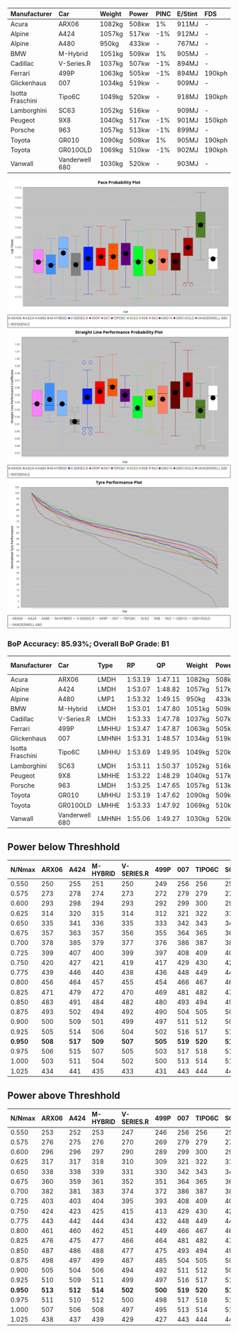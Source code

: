 | Manufacturer     | Car            | Weight | Power | PINC    | E/Stint | FDS     |
|:-|:-|:-|:-|:-|:-|:-|
| Acura            | ARX06          | 1082kg | 508kw | 1%      | 911MJ   |    -    |
| Alpine           | A424           | 1057kg | 517kw | -1%     | 912MJ   |    -    |
| Alpine           | A480           | 950kg  | 433kw |    -    | 767MJ   |    -    |
| BMW              | M-Hybrid       | 1051kg | 509kw | 1%      | 905MJ   |    -    |
| Cadillac         | V-Series.R     | 1037kg | 507kw | -1%     | 894MJ   |    -    |
| Ferrari          | 499P           | 1063kg | 505kw | -1%     | 894MJ   | 190kph  |
| Glickenhaus      | 007            | 1034kg | 519kw |    -    | 909MJ   |    -    |
| Isotta Fraschini | Tipo6C         | 1049kg | 520kw |    -    | 918MJ   | 190kph  |
| Lamborghini      | SC63           | 1052kg | 516kw |    -    | 909MJ   |    -    |
| Peugeot          | 9X8            | 1040kg | 517kw | -1%     | 901MJ   | 150kph  |
| Porsche          | 963            | 1057kg | 513kw | -1%     | 899MJ   |    -    |
| Toyota           | GR010          | 1090kg | 509kw | 1%      | 905MJ   | 190kph  |
| Toyota           | GR010OLD       | 1069kg | 510kw | -1%     | 902MJ   | 190kph  |
| Vanwall          | Vanderwell 680 | 1030kg | 520kw |    -    | 903MJ   |    -    |

![PACECHART](./IMG/ACOMETHOD.png)
![STRAIGHTLINEPERFORMANCECHART](./IMG/ACOMETHOD_sp.png)
![TYREPERFORMANCECHART](./IMG/ACOMETHOD_tw.png)

### BoP Accuracy: 85.93%; Overall BoP Grade: B1
| Manufacturer     | Car            | Type  | RP      | QP      | Weight | Power¹ | Threshhold | PINC    | Power² | E/Stint | AVG Vmax  | FDS     | RDLC | L/Stint | BOP-Grade | Model Accuracy | Model Points | Match%  |
|:-|:-|:-|:-|:-|:-|:-|:-|:-|:-|:-|:-|:-|:-|:-|:-|:-|:-|:-|
| Acura            | ARX06          | LMDH  | 1:53.19 | 1:47.11 | 1082kg | 508kw  | 210.0kph   | 1%      | 513kw  |  911MJ  | 275.59kph |    -    | 0.98 | 35      | -B2       | 100.00%        | 995          | 82.97%  |
| Alpine           | A424           | LMDH  | 1:53.07 | 1:48.82 | 1057kg | 517kw  | 210.0kph   | -1%     | 512kw  |  912MJ  | 277.84kph |    -    | 1.00 | 35      | +C2       | 100.00%        | 642          | 72.70%  |
| Alpine           | A480           | LMP1  | 1:53.32 | 1:49.15 |  950kg | 433kw  | 210.0kph   |    -    | 433kw  |  767MJ  | 275.37kph |    -    | 0.97 | 32      | ~A1       | 60.26%         | 849          | 100.00% |
| BMW              | M-Hybrid       | LMDH  | 1:53.01 | 1:47.80 | 1051kg | 509kw  | 210.0kph   | 1%      | 514kw  |  905MJ  | 274.52kph |    -    | 1.01 | 35      | -B2       | 100.00%        | 1714         | 81.45%  |
| Cadillac         | V-Series.R     | LMDH  | 1:53.33 | 1:47.78 | 1037kg | 507kw  | 210.0kph   | -1%     | 502kw  |  894MJ  | 277.80kph |    -    | 1.02 | 35      | ~A1       | 98.95%         | 2271         | 99.18%  |
| Ferrari          | 499P           | LMHHU | 1:53.47 | 1:47.87 | 1063kg | 505kw  | 210.0kph   | -1%     | 500kw  |  894MJ  | 277.99kph | 190kph  | 1.03 | 35      | ~A1       | 99.93%         | 2718         | 100.00% |
| Glickenhaus      | 007            | LMHNH | 1:53.31 | 1:48.57 | 1034kg | 519kw  | 210.0kph   |    -    | 519kw  |  909MJ  | 281.96kph |    -    | 0.95 | 35      | ~A1       | 96.34%         | 1634         | 99.94%  |
| Isotta Fraschini | Tipo6C         | LMHHU | 1:53.69 | 1:49.95 | 1049kg | 520kw  | 210.0kph   |    -    | 520kw  |  918MJ  | 279.69kph | 190kph  | 1.06 | 35      | +D2       | 92.36%         | 133          | 61.98%  |
| Lamborghini      | SC63           | LMDH  | 1:53.11 | 1:50.37 | 1052kg | 516kw  | 210.0kph   |    -    | 516kw  |  909MJ  | 276.53kph |    -    | 1.04 | 35      | -A2       | 96.54%         | 418          | 90.73%  |
| Peugeot          | 9X8            | LMHHE | 1:53.22 | 1:48.29 | 1040kg | 517kw  | 210.0kph   | -1%     | 512kw  |  901MJ  | 278.19kph | 150kph  | 1.02 | 35      | ~A1       | 88.68%         | 2617         | 99.64%  |
| Porsche          | 963            | LMDH  | 1:53.25 | 1:47.65 | 1057kg | 513kw  | 210.0kph   | -1%     | 508kw  |  899MJ  | 277.50kph |    -    | 1.00 | 35      | -A2       | 99.98%         | 6168         | 94.23%  |
| Toyota           | GR010          | LMHHU | 1:53.19 | 1:47.62 | 1090kg | 509kw  | 210.0kph   | 1%      | 514kw  |  905MJ  | 277.51kph | 190kph  | 1.00 | 35      | -A2       | 98.53%         | 3557         | 93.14%  |
| Toyota           | GR010OLD       | LMHHE | 1:53.33 | 1:47.92 | 1069kg | 510kw  | 210.0kph   | -1%     | 505kw  |  902MJ  | 279.63kph | 190kph  | 1.02 | 35      | ~A1       | 92.01%         | 1427         | 100.00% |
| Vanwall          | Vanderwell 680 | LMHNH | 1:55.06 | 1:49.27 | 1030kg | 520kw  | 210.0kph   |    -    | 520kw  |  903MJ  | 276.76kph |    -    | 1.01 | 35      | +Ω1       | 94.62%         | 633          | 27.03%  |

## Power below Threshhold
| N/Nmax    | ARX06   | A424    | M-HYBRID | V-SERIES.R | 499P    | 007     | TIPO6C  | SC63    | 9X8     | 963     | GR010   | GR010OLD | VANDERWELL 680 | ​     | RPM      | A480    |
|:-|:-|:-|:-|:-|:-|:-|:-|:-|:-|:-|:-|:-|:-|:-|:-|:-|
|  0.550    |  250    |  255    |  251     |  250       |  249    |  256    |  256    |  254    |  255    |  253    |  251    |  251     |  256           |  ​    |   --     |   -     |
|  0.575    |  273    |  278    |  274     |  273       |  272    |  279    |  279    |  277    |  278    |  276    |  274    |  274     |  279           |  ​    |   --     |   -     |
|  0.600    |  293    |  298    |  294     |  293       |  292    |  299    |  300    |  298    |  298    |  296    |  294    |  295     |  300           |  ​    |   --     |   -     |
|  0.625    |  314    |  320    |  315     |  314       |  312    |  321    |  322    |  319    |  320    |  317    |  315    |  316     |  322           |  ​    |   --     |   -     |
|  0.650    |  335    |  341    |  336     |  335       |  333    |  342    |  343    |  340    |  341    |  338    |  336    |  337     |  343           |  ​    |   --     |   -     |
|  0.675    |  357    |  363    |  357     |  356       |  355    |  364    |  365    |  362    |  363    |  360    |  357    |  358     |  365           |  ​    |   --     |   -     |
|  0.700    |  378    |  385    |  379     |  377       |  376    |  386    |  387    |  384    |  385    |  382    |  379    |  380     |  387           |  ​    |   --     |   -     |
|  0.725    |  399    |  407    |  400     |  399       |  397    |  408    |  409    |  406    |  407    |  403    |  400    |  401     |  409           |  ​    |   --     |   -     |
|  0.750    |  420    |  427    |  421     |  419       |  417    |  429    |  430    |  427    |  427    |  424    |  421    |  422     |  430           |  ​    |   --     |   -     |
|  0.775    |  439    |  446    |  440     |  438       |  436    |  448    |  449    |  446    |  446    |  443    |  440    |  441     |  449           |  ​    |  5000    |  254    |
|  0.800    |  456    |  464    |  457     |  455       |  454    |  466    |  467    |  463    |  464    |  461    |  457    |  458     |  467           |  ​    |  5500    |  300    |
|  0.825    |  471    |  479    |  472     |  470       |  469    |  481    |  482    |  478    |  479    |  476    |  472    |  473     |  482           |  ​    |  6000    |  335    |
|  0.850    |  483    |  491    |  484     |  482       |  480    |  493    |  494    |  490    |  491    |  487    |  484    |  485     |  494           |  ​    |  6500    |  379    |
|  0.875    |  493    |  502    |  494     |  492       |  490    |  504    |  505    |  501    |  502    |  498    |  494    |  495     |  505           |  ​    |  7000    |  423    |
|  0.900    |  500    |  509    |  501     |  499       |  497    |  511    |  512    |  508    |  509    |  505    |  501    |  502     |  512           |  ​    |  7500    |  434    |
|  0.925    |  505    |  514    |  506     |  504       |  502    |  516    |  517    |  513    |  514    |  510    |  506    |  507     |  517           |  ​    |  8000    |  430    |
| **0.950** | **508** | **517** | **509**  | **507**    | **505** | **519** | **520** | **516** | **517** | **513** | **509** | **510**  | **520**        | **​** | **8500** | **433** |
|  0.975    |  506    |  515    |  507     |  505       |  503    |  517    |  518    |  514    |  515    |  511    |  507    |  508     |  518           |  ​    |  9000    |  217    |
|  1.000    |  503    |  511    |  504     |  502       |  500    |  513    |  514    |  510    |  511    |  507    |  504    |  505     |  514           |  ​    |   --     |   -     |
|  1.025    |  434    |  441    |  435     |  433       |  431    |  443    |  444    |  441    |  441    |  438    |  435    |  436     |  444           |  ​    |   --     |   -     |

## Power above Threshhold
| N/Nmax    | ARX06   | A424    | M-HYBRID | V-SERIES.R | 499P    | 007     | TIPO6C  | SC63    | 9X8     | 963     | GR010   | GR010OLD | VANDERWELL 680 | ​     | RPM      | A480    |
|:-|:-|:-|:-|:-|:-|:-|:-|:-|:-|:-|:-|:-|:-|:-|:-|:-|
|  0.550    |  253    |  252    |  253     |  247       |  246    |  256    |  256    |  254    |  252    |  250    |  253    |  249     |  256           |  ​    |   --     |   -     |
|  0.575    |  276    |  275    |  276     |  270       |  269    |  279    |  279    |  277    |  275    |  273    |  276    |  272     |  279           |  ​    |   --     |   -     |
|  0.600    |  296    |  296    |  297     |  290       |  289    |  299    |  300    |  298    |  296    |  293    |  297    |  292     |  300           |  ​    |   --     |   -     |
|  0.625    |  317    |  317    |  318     |  310       |  309    |  321    |  322    |  319    |  317    |  314    |  318    |  312     |  322           |  ​    |   --     |   -     |
|  0.650    |  338    |  338    |  339     |  331       |  330    |  342    |  343    |  340    |  338    |  335    |  339    |  333     |  343           |  ​    |   --     |   -     |
|  0.675    |  360    |  359    |  361     |  352       |  351    |  364    |  365    |  362    |  359    |  357    |  361    |  355     |  365           |  ​    |   --     |   -     |
|  0.700    |  382    |  381    |  383     |  374       |  372    |  386    |  387    |  384    |  381    |  378    |  383    |  376     |  387           |  ​    |   --     |   -     |
|  0.725    |  403    |  403    |  404     |  395       |  393    |  408    |  409    |  406    |  403    |  399    |  404    |  397     |  409           |  ​    |   --     |   -     |
|  0.750    |  424    |  423    |  425     |  415       |  413    |  429    |  430    |  427    |  423    |  420    |  425    |  417     |  430           |  ​    |   --     |   -     |
|  0.775    |  443    |  442    |  444     |  434       |  432    |  448    |  449    |  446    |  442    |  439    |  444    |  436     |  449           |  ​    |  5000    |  254    |
|  0.800    |  461    |  460    |  462     |  451       |  449    |  466    |  467    |  463    |  460    |  456    |  462    |  454     |  467           |  ​    |  5500    |  300    |
|  0.825    |  476    |  475    |  477     |  466       |  464    |  481    |  482    |  478    |  475    |  471    |  477    |  469     |  482           |  ​    |  6000    |  335    |
|  0.850    |  487    |  486    |  488     |  477       |  475    |  493    |  494    |  490    |  486    |  483    |  488    |  480     |  494           |  ​    |  6500    |  379    |
|  0.875    |  498    |  497    |  499     |  487       |  485    |  504    |  505    |  501    |  497    |  493    |  499    |  490     |  505           |  ​    |  7000    |  423    |
|  0.900    |  505    |  504    |  506     |  494       |  492    |  511    |  512    |  508    |  504    |  500    |  506    |  497     |  512           |  ​    |  7500    |  434    |
|  0.925    |  510    |  509    |  511     |  499       |  497    |  516    |  517    |  513    |  509    |  505    |  511    |  502     |  517           |  ​    |  8000    |  430    |
| **0.950** | **513** | **512** | **514**  | **502**    | **500** | **519** | **520** | **516** | **512** | **508** | **514** | **505**  | **520**        | **​** | **8500** | **433** |
|  0.975    |  511    |  510    |  512     |  500       |  498    |  517    |  518    |  514    |  510    |  506    |  512    |  503     |  518           |  ​    |  9000    |  217    |
|  1.000    |  507    |  506    |  508     |  497       |  495    |  513    |  514    |  510    |  506    |  503    |  508    |  500     |  514           |  ​    |   --     |   -     |
|  1.025    |  438    |  437    |  439     |  429       |  427    |  443    |  444    |  441    |  437    |  434    |  439    |  431     |  444           |  ​    |   --     |   -     |
